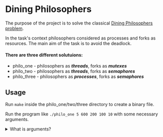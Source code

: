 # Dining Philosophers

The purpose of the project is to solve the classical [Dining Philosophers problem](https://en.wikipedia.org/wiki/Dining_philosophers_problem).

In the task's context philosophers considered as processes and forks as resources. The main aim of the task is to avoid the deadlock.

#### There are three different solutuions:

- philo_one - philosophers as _**threads**_, forks as _**mutexes**_
- philo_two - philosophers as _**threads**_, forks as _**semaphores**_
- philo_three - philosophers as _**processes**_, forks as _**semaphores**_

## Usage

Run `make` inside the philo_one/two/three directory to create a 
binary file.

Run the program like `./philo_one 5 600 200 100 10` with some necessary arguments.

<details>
    <summary>
        What is arguments?
    </summary>
    <br/>
    <ol>
        <li>Number of philosophers (5) - is the number of philosophers and also the number of forks</li>
        <li>Time to die (600) - is in milliseconds, if a philosopher doesn’t start eating ’time_to_die’ milliseconds after starting his last meal, he dies</li>
        <li>Time to eat (200) - is in milliseconds and is the time it takes for a philosopher to eat</li>
        <li>Time to sleep (100) - is in milliseconds and is the time the philosopher will spend sleeping</li>
        <li>Number of times each philosopher must eat (10) - argument is optional, if all philosophers eat at least ’number_of_times_each_philosopher_must_eat’ the simulation will stop. If not specified, the simulation will stop only at the death of a philosopher</li>
    </ol>
</details>
